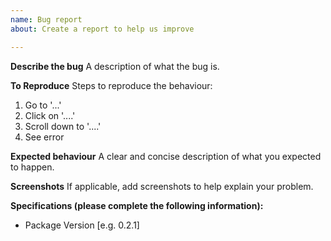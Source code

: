 ```yaml
---
name: Bug report
about: Create a report to help us improve

---
```


**Describe the bug**
A description of what the bug is.

**To Reproduce**
Steps to reproduce the behaviour:
1. Go to '...'
2. Click on '....'
3. Scroll down to '....'
4. See error

**Expected behaviour**
A clear and concise description of what you expected to happen.

**Screenshots**
If applicable, add screenshots to help explain your problem.

**Specifications (please complete the following information):**
 - Package Version [e.g. 0.2.1]
